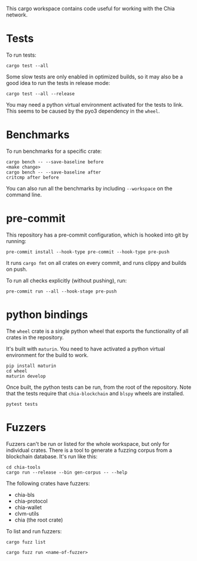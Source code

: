 This cargo workspace contains code useful for working with the Chia network.

# Tests

To run tests:

```
cargo test --all
```

Some slow tests are only enabled in optimized builds, so it may also be a good
idea to run the tests in release mode:

```
cargo test --all --release
```

You may need a python virtual environment activated for the tests to link.
This seems to be caused by the pyo3 dependency in the `wheel`.

# Benchmarks

To run benchmarks for a specific crate:

```
cargo bench -- --save-baseline before
<make change>
cargo bench -- --save-baseline after
critcmp after before
```

You can also run all the benchmarks by including `--workspace` on the command
line.

# pre-commit

This repository has a pre-commit configuration, which is hooked into git by
running:

```
pre-commit install --hook-type pre-commit --hook-type pre-push
```

It runs `cargo fmt` on all crates on every commit, and runs clippy and builds on
push.

To run all checks explicitly (without pushing), run:

```
pre-commit run --all --hook-stage pre-push
```

# python bindings

The `wheel` crate is a single python wheel that exports the functionality of
all crates in the repository.

It's built with `maturin`. You need to have activated a python virtual
environment for the build to work.

```
pip install maturin
cd wheel
maturin develop
```

Once built, the python tests can be run, from the root of the repository. Note
that the tests require that `chia-blockchain` and `blspy` wheels are installed.

```
pytest tests
```

# Fuzzers

Fuzzers can't be run or listed for the whole workspace, but only for individual
crates. There is a tool to generate a fuzzing corpus from a blockchain database.
It's run like this:

```
cd chia-tools
cargo run --release --bin gen-corpus -- --help
```

The following crates have fuzzers:

* chia-bls
* chia-protocol
* chia-wallet
* clvm-utils
* chia (the root crate)

To list and run fuzzers:

```
cargo fuzz list
```

```
cargo fuzz run <name-of-fuzzer>
```

